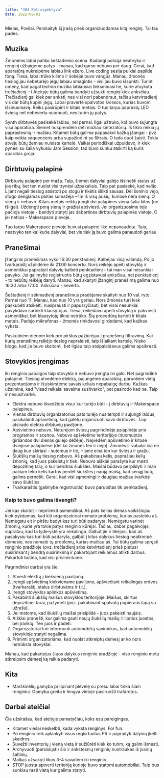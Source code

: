```yaml
---
title: "404 Retrospektyva"
date: 2022-08-01
---
```


Mielas, Povilai. Perskaityk šį įrašą prieš organizuodamas kitą renginį. Tai tau
padės.

## Muzika

Žmonėms labai patiko šeštadienio scena. Kadangi policija neatvyko ir renginį
užbaigėme patys - manau, kad garso nebuvo per daug. Gerai, kad aparatūrą
nukreipėme labiau link ežero. Live coding sesija puikiai papildė foną. Tiesa,
labai trūko kilimo ir šokėjai buvo vangūs. Manau, žmonės tiesiog jau nebeturėjo
jėgų labiau smagintis - visi jau buvo išsunkti. Turint omeny, kad pagal techno
muzika labiausiai linksminasi tie, kurie atvyksta trečiadienį :-) Ateityje būtų
galima bandyti užsukti renginį kiek anksčiau. Trečiadienį gal kiek per anksti,
nes visi nori pabendraut, tačiau ketvirtadienį vis dar būtų kupini jėgų. Labai
pravertė spalvotos šviesos, kurias buvom išsinuomavę. Reiks pasirūpint ir kitais
metais. O tuo tarpu paprastų LED šviesų net nebeverta nuomuoti, nes turim jų
patys.

Synth dirbtuvės pasisekė labiau, nei pernai. Ilgai užtruko, kol buvo sujungta
visa aparatūra. Šiemet nusprendėm dėti mažiau sintezatorių. Iš tikro reikia jų
paprastesnių ir mažiau. Kitamet būtų galima papasakot kažką įžangai - pvz. kaip
veikia sequenceris arba supažindint su filtrais. O tada duot žaisti. Tokiu
atveju būtų žemiau nuleista kartelė. Vaikai periodiškai užpuldavo, ir kiek
pynėsi su šalia vykusiu Jam Session, tad buvo sunku atskirti ką kuris aparatas
groja.

## Dirbtuvių palapinė

Dirbtuvių palapinė per maža. Taip, šiemet dalyviai galėjo išsinešti stalus už
jos ribų, bet ten nuolat visi trynėsi užpakaliais. Taip pat pasisekė, kad
nelijo. Lijant negali tiesiog atsistoti po stogu ir tikėtis išlikti sausas. Dėl
šoninio vėjo, stogo dengiamas plotas sumažėja ~1m iš visų pusių, kuriose nėra
sienų. O sienų ir nebuvo. Kitais metais reiktų jungti dvi palapines viena šalia
kitos (ne išilgai). Uždengti porą sienų ir gražiai apšviesti. Jei organizuosime
toje pačioje vietoje - bandyti statyti jas dabartinės dirbtuvių palapinės
vietoje. O jei netilps - Makerspace pievoje.

Tuo tarpu Makerspace pievoje buvusi palapinė liko nepanaudota. Taip, neatvyko
ten kai kurie dalyviai, bet vis tiek ją buvo galima panaudoti geriau.

## Pranešimai

Įžanginis pranešimas vyko 16:30 penktadienį. Kalbėjau visą valandą. Po jo
tvarkaraštį užpildėme iki 21:00 koncerto. Nors reikėjo apeiti stovyklą ir
asmeniškai paprašyti dalyvių kalbėti penktadienį - tai man visai nesunkiai
pavyko. Jei galimybė registruotis būtų egzistavusi anksčiau, nei penktadienį -
to nebūtų reikėję daryti. Manau, kad skaityti įžanginį pranešimą galima nuo
16:30 arba 17:00. Anksčiau - neverta.

Šeštadienį ir sekmadienį pranešimus pradėjome skaityti nuo 10 val. ryto. Pernai
nuo 11. Manau, kad nuo 10 yra geriau. Nors žmonės turi kiek paskubėti atsikelti,
nusiprausti ir papusryčiauti, bet visai nesunkiai pavykdavo surinkti
klausytojus. Tiesa, reikėdavo apeiti stovyklą ir pakviesti asmeniškai, bet
klausytojų tikrai netrūko. Šią procedūrą kartoti ir kitais metais. Padėjo
mikrafonas - žmonės rinkdavosi girdėdami, kad kažkas vyksta.

Paskutinėm dienom kiek pro pirštus pažiūrėjau į pranešimų filtravimą. Kai kurių
pranešimų reikėjo tiesiog nepraleisti, taip išlaikant kartelę. Nieko blogo, kad
jie buvo skaitomi, bet ilgiau taip atsipalaidavus galima apsikrėsti.

## Stovyklos įrengimas

Iki renginio pabaigos taip stovykla ir nebuvo įrengta iki galo. Net pagrindinė
palapinė. Tiesiog atvedėme elektrą, pajungėme aparatūrą, paruošėm vietą
prezentacijoms ir išsiskirstėme savais keliais nepabaigę darbų. Kažkas užsiminė,
kad "visad reikalai savaime susitvarko", bet pasirodo kad ne. Taip ir
nesusitvarkė.

- Elektra nebuvo išvedžiota visur kur turėjo būti - į dirbtuvių ir Makerspace
  palapines.
- Vienas dirbtuvių organizatorius pats turėjo nusitempti ir sujungti laidus,
  pasikabinti apšvietimą, kad galėtų organizuoti savo dirbtuves. Taip atsirado
  elektra dirbtuvių paviljone.
- Apšvietimo nebuvo. Neturėjom šviesų pagrindinėje palapinėje prie programos ir
  scenos. Nebuvo apšvietimo teritorijoje (nuomuotos girliandos dvi dienas gulėjo
  dėžėje). Neįvedėm apšvietimo ir kitose dviejose palapinėse (dėl ko žmonės ten
  ir nėjo). Žmonės ir vabalai čia ne daug kuo skiriasi - sutemus ir tie, ir anie
  eina ten kur šviesu ir gražu.
- Šiukšlių maišų tiesiog nebuvo. Aš pakabinau kelis, paprašiau kelių žmonių, kad
  juos pakeistų ir tiek. Nebuvo aiškiai parašyta kur mesti depozitinę tarą, o
  kur bendras šiukšles. Maišai būdavo perpildyti ir man pačiam teko kelis kartus
  perdėt šiukšles į naują maišą, kad senąjį būtų galima pernešti. Gerai, kad
  visi sąmoningi ir daugiau mažiau tvarkėsi savo šiukšles.
- Tvarkaraštis (galimybė registruotis) buvo paruoštas tik penktadienį.

### Kaip to buvo galima išvengti?

Jei kas skaitot - nepriimkit asmeniškai. Aš pats kelias dienas vaikščiojau kiek
pykdamas, kad kiti organizatoriai nemato problemų, kurias pastebiu aš. Nemėgstu
eit ir pirštu badyt kas turi būti padaryta. Nemėgstu varinėt žmonių, kurie yra
tokie patys renginio kūrėjai. Tačiau, dabar pagalvojęs, supratau, kad ta
lyderystė yra reikalinga. Galbūt jie ir tikėjosi, kad aš pasakysiu kas turi būti
padaryta, galbūt į kitus dalykus tiesiog neatkreipė dėmesio, nes nematė tų
problemų, kurias mačiau aš. Tai būtų galima spręsti renginio pradžioje (pvz.
trečiadienį arba ketvirtadienį prieš pietus) susirinkant į bendrą susirinkimą ir
pakartojant reikiamus atlikti darbus. Pakartoti būtina, kad visi prisimintume.

Pagrindiniai darbai yra šie:

1. Atvesti elektrą į kiekvieną paviljoną.
2. Įrengti apšvietimą kiekviename paviljone, apšviečiant reikalingas erdves
   (tvarkaraštį, stalus dirbtuvėms ir t.t.).
3. Įrengti stovyklos aplinkos apšvietimą.
4. Pakabinti šiukšlių maišus stovyklos teritorijoje. Maišus, skirtus depozitinei
   tarai, pažymėti (pvz. pakabinant spalvotą popieraus lapą su užrašu).
5. Jei matome, kad šiukšlių maišai prisipildė - juos pakeisti naujais.
6. Aiškiai pranešti, kur galima gauti naujų šiukšlių maišų ir lipnios juostos,
   bei įrankių. Ten juos ir padėti.
7. Organizatoriai turi informuoti automobilių savininkus, kad automobilių
   stovykloje statyti negalima.
8. Priminti organizatoriams, kad nuolat atkreiptų dėmesį ar ko nors netrūksta
   stovyklai.

Manau, kad pakartojus šiuos dalykus renginio pradžioje - viso renginio metu
atkreipsim dėmesį ką reikia padaryti.

## Kita

- Marškinėlių gamyba prilipinant plėvelę su presu labai tinka šiam renginiui.
  Gamyba greita ir lengva vietoje pasiruošti trafaretus.

## Darbai ateičiai

Čia užsirašau, kad ateityje pamatyčiau, koks esu pareigingas.

- Kitamet viešai neskelbti, kada vyksta renginys. For fun.
- Po renginio reik aplankyti visus regisrtuotus PR ir paprašyti dalyvių įkelti
  skaidres.
- Suvežti inventorių į vieną vietą ir sužiūrėti kiek ko turim, ką galim išmesti.
- Archyvuoti (parsisiųsti) šio ir ankstesnių renginių nuotraukas iš įvairių
  šaltinių.
- Malkas užsakyti likus 3-4 savaitėm iki renginio.
- STOP juosta aptverti teritoriją kurioje buvo statomi automobiliai. Taip bus
  sunkiau rasti vietą kur galima statyti.
